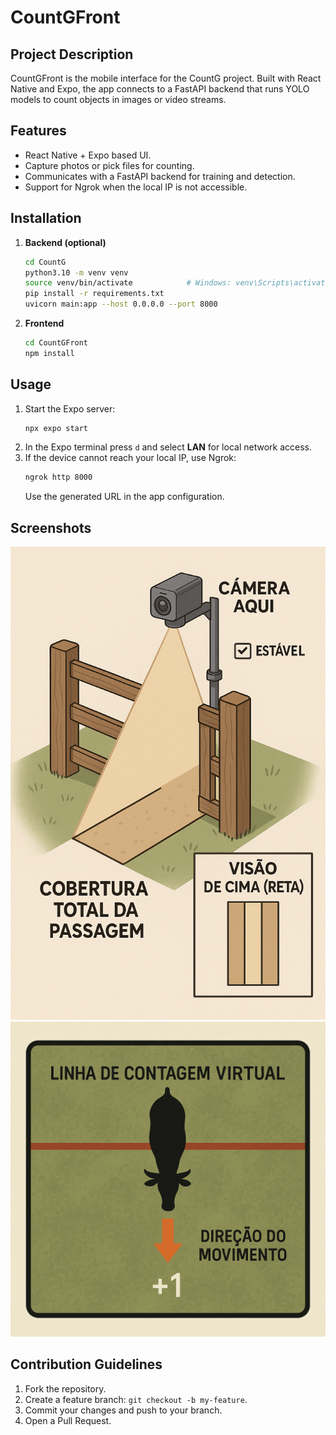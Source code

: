 # CountGFront

## Project Description

CountGFront is the mobile interface for the CountG project. Built with React Native and Expo, the app connects to a FastAPI backend that runs YOLO models to count objects in images or video streams.

## Features

- React Native + Expo based UI.
- Capture photos or pick files for counting.
- Communicates with a FastAPI backend for training and detection.
- Support for Ngrok when the local IP is not accessible.

## Installation

1. **Backend (optional)**
   ```bash
   cd CountG
   python3.10 -m venv venv
   source venv/bin/activate            # Windows: venv\Scripts\activate
   pip install -r requirements.txt
   uvicorn main:app --host 0.0.0.0 --port 8000
   ```
2. **Frontend**
   ```bash
   cd CountGFront
   npm install
   ```

## Usage

1. Start the Expo server:
   ```bash
   npx expo start
   ```
2. In the Expo terminal press `d` and select **LAN** for local network access.
3. If the device cannot reach your local IP, use Ngrok:
   ```bash
   ngrok http 8000
   ```
   Use the generated URL in the app configuration.

## Screenshots

![Camera positioning](assets/images/camera_positioning.png)
![Counting line setup](assets/images/counting_line.png)

## Contribution Guidelines

1. Fork the repository.
2. Create a feature branch: `git checkout -b my-feature`.
3. Commit your changes and push to your branch.
4. Open a Pull Request.
